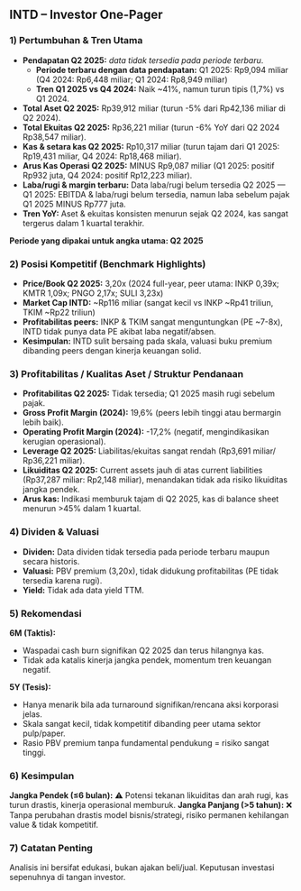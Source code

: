 ## INTD – Investor One-Pager

### 1) Pertumbuhan & Tren Utama
- **Pendapatan Q2 2025:** *data tidak tersedia pada periode terbaru*.
    - **Periode terbaru dengan data pendapatan:** Q1 2025: Rp9,094 miliar (Q4 2024: Rp6,448 miliar; Q1 2024: Rp8,949 miliar)
    - **Tren Q1 2025 vs Q4 2024:** Naik ~41%, namun turun tipis (1,7%) vs Q1 2024.
- **Total Aset Q2 2025:** Rp39,912 miliar (turun -5% dari Rp42,136 miliar di Q2 2024).
- **Total Ekuitas Q2 2025:** Rp36,221 miliar (turun -6% YoY dari Q2 2024 Rp38,547 miliar).
- **Kas & setara kas Q2 2025:** Rp10,317 miliar (turun tajam dari Q1 2025: Rp19,431 miliar, Q4 2024: Rp18,468 miliar).
- **Arus Kas Operasi Q2 2025:** MINUS Rp9,087 miliar (Q1 2025: positif Rp932 juta, Q4 2024: positif Rp12,223 miliar).
- **Laba/rugi & margin terbaru:** Data laba/rugi belum tersedia Q2 2025 — Q1 2025: EBITDA & laba/rugi belum tersedia, namun laba sebelum pajak Q1 2025 MINUS Rp777 juta.
- **Tren YoY:** Aset & ekuitas konsisten menurun sejak Q2 2024, kas sangat tergerus dalam 1 kuartal terakhir.
  
**Periode yang dipakai untuk angka utama: Q2 2025**

### 2) Posisi Kompetitif (Benchmark Highlights)
- **Price/Book Q2 2025:** 3,20x (2024 full-year, peer utama: INKP 0,39x; KMTR 1,09x; PNGO 2,17x; SULI 3,23x)
- **Market Cap INTD:** ~Rp116 miliar (sangat kecil vs INKP ~Rp41 triliun, TKIM ~Rp22 triliun)
- **Profitabilitas peers:** INKP & TKIM sangat menguntungkan (PE ~7-8x), INTD tidak punya data PE akibat laba negatif/absen.
- **Kesimpulan:** INTD sulit bersaing pada skala, valuasi buku premium dibanding peers dengan kinerja keuangan solid.

### 3) Profitabilitas / Kualitas Aset / Struktur Pendanaan
- **Profitabilitas Q2 2025:** Tidak tersedia; Q1 2025 masih rugi sebelum pajak.
- **Gross Profit Margin (2024):** 19,6% (peers lebih tinggi atau bermargin lebih baik).
- **Operating Profit Margin (2024):** -17,2% (negatif, mengindikasikan kerugian operasional).
- **Leverage Q2 2025:** Liabilitas/ekuitas sangat rendah (Rp3,691 miliar/ Rp36,221 miliar).
- **Likuiditas Q2 2025:** Current assets jauh di atas current liabilities (Rp37,287 miliar: Rp2,148 miliar), menandakan tidak ada risiko likuiditas jangka pendek.
- **Arus kas:** Indikasi memburuk tajam di Q2 2025, kas di balance sheet menurun >45% dalam 1 kuartal.

### 4) Dividen & Valuasi
- **Dividen:** Data dividen tidak tersedia pada periode terbaru maupun secara historis.
- **Valuasi:** PBV premium (3,20x), tidak didukung profitabilitas (PE tidak tersedia karena rugi).
- **Yield:** Tidak ada data yield TTM.

### 5) Rekomendasi
**6M (Taktis):**
- Waspadai cash burn signifikan Q2 2025 dan terus hilangnya kas.
- Tidak ada katalis kinerja jangka pendek, momentum tren keuangan negatif.
  
**5Y (Tesis):**
- Hanya menarik bila ada turnaround signifikan/rencana aksi korporasi jelas.
- Skala sangat kecil, tidak kompetitif dibanding peer utama sektor pulp/paper.
- Rasio PBV premium tanpa fundamental pendukung = risiko sangat tinggi.

### 6) Kesimpulan
**Jangka Pendek (≤6 bulan):** ⚠️ Potensi tekanan likuiditas dan arah rugi, kas turun drastis, kinerja operasional memburuk.
**Jangka Panjang (>5 tahun):** ❌ Tanpa perubahan drastis model bisnis/strategi, risiko permanen kehilangan value & tidak kompetitif.

### 7) Catatan Penting
Analisis ini bersifat edukasi, bukan ajakan beli/jual. Keputusan investasi sepenuhnya di tangan investor.